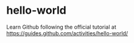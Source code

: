 # hello-world
Learn Github following the official tutorial at https://guides.github.com/activities/hello-world/
